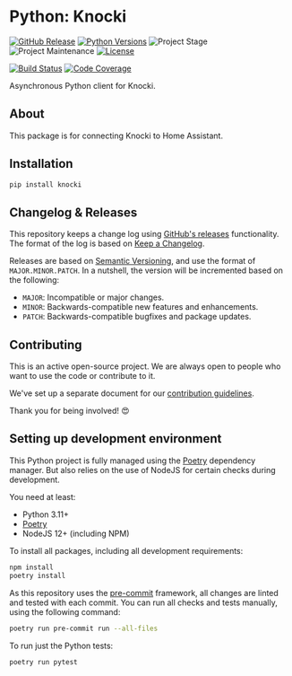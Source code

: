 # Python: Knocki

[![GitHub Release][releases-shield]][releases]
[![Python Versions][python-versions-shield]][pypi]
![Project Stage][project-stage-shield]
![Project Maintenance][maintenance-shield]
[![License][license-shield]](LICENSE.md)

[![Build Status][build-shield]][build]
[![Code Coverage][codecov-shield]][codecov]

Asynchronous Python client for Knocki.

## About

This package is for connecting Knocki to Home Assistant.

## Installation

```bash
pip install knocki
```

## Changelog & Releases

This repository keeps a change log using [GitHub's releases][releases]
functionality. The format of the log is based on
[Keep a Changelog][keepchangelog].

Releases are based on [Semantic Versioning][semver], and use the format
of ``MAJOR.MINOR.PATCH``. In a nutshell, the version will be incremented
based on the following:

- ``MAJOR``: Incompatible or major changes.
- ``MINOR``: Backwards-compatible new features and enhancements.
- ``PATCH``: Backwards-compatible bugfixes and package updates.

## Contributing

This is an active open-source project. We are always open to people who want to
use the code or contribute to it.

We've set up a separate document for our
[contribution guidelines](.github/CONTRIBUTING.md).

Thank you for being involved! :heart_eyes:

## Setting up development environment

This Python project is fully managed using the [Poetry][poetry] dependency manager. But also relies on the use of NodeJS for certain checks during development.

You need at least:

- Python 3.11+
- [Poetry][poetry-install]
- NodeJS 12+ (including NPM)

To install all packages, including all development requirements:

```bash
npm install
poetry install
```

As this repository uses the [pre-commit][pre-commit] framework, all changes
are linted and tested with each commit. You can run all checks and tests
manually, using the following command:

```bash
poetry run pre-commit run --all-files
```

To run just the Python tests:

```bash
poetry run pytest
```

[build-shield]: https://github.com/airgradienthq/python-airgradient/actions/workflows/tests.yaml/badge.svg
[build]: https://github.com/airgradienthq/python-airgradient/actions
[codecov-shield]: https://codecov.io/gh/airgradienthq/python-airgradient/branch/master/graph/badge.svg
[codecov]: https://codecov.io/gh/airgradienthq/python-airgradient
[commits-shield]: https://img.shields.io/github/commit-activity/y/airgradienthq/python-airgradient.svg
[commits]: https://github.com/airgradienthq/python-airgradient/commits/master
[contributors]: https://github.com/airgradienthq/python-airgradient/graphs/contributors
[keepchangelog]: http://keepachangelog.com/en/1.0.0/
[license-shield]: https://img.shields.io/github/license/airgradienthq/python-airgradient.svg
[maintenance-shield]: https://img.shields.io/maintenance/yes/2024.svg
[poetry-install]: https://python-poetry.org/docs/#installation
[poetry]: https://python-poetry.org
[pre-commit]: https://pre-commit.com/
[project-stage-shield]: https://img.shields.io/badge/project%20stage-stable-green.svg
[python-versions-shield]: https://img.shields.io/pypi/pyversions/airgradient
[releases-shield]: https://img.shields.io/github/release/airgradienthq/python-airgradient.svg
[releases]: https://github.com/airgradienthq/python-airgradient/releases
[semver]: http://semver.org/spec/v2.0.0.html
[pypi]: https://pypi.org/project/airgradient/
